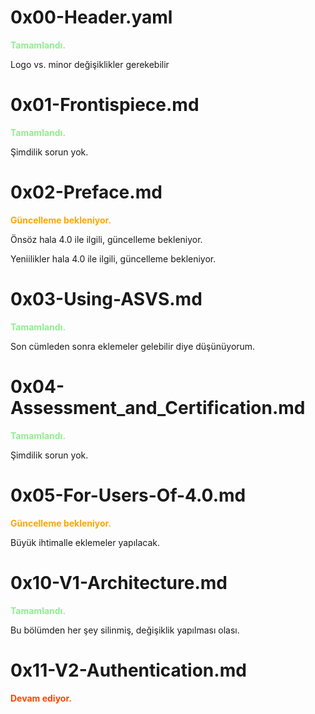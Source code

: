 # 0x00-Header.yaml
<span style="color:lightgreen">**Tamamlandı.**</span>

Logo vs. minor değişiklikler gerekebilir

# 0x01-Frontispiece.md
<span style="color:lightgreen">**Tamamlandı.**</span>

Şimdilik sorun yok.

# 0x02-Preface.md
<span style="color:orange">**Güncelleme bekleniyor.**</span>

Önsöz hala 4.0 ile ilgili, güncelleme bekleniyor.

Yeniilikler hala 4.0 ile ilgili, güncelleme bekleniyor.

# 0x03-Using-ASVS.md
<span style="color:lightgreen">**Tamamlandı.**</span>

Son cümleden sonra eklemeler gelebilir diye düşünüyorum.

# 0x04-Assessment_and_Certification.md
<span style="color:lightgreen">**Tamamlandı.**</span>

Şimdilik sorun yok.

# 0x05-For-Users-Of-4.0.md

<span style="color:orange">**Güncelleme bekleniyor.**</span>

Büyük ihtimalle eklemeler yapılacak.

# 0x10-V1-Architecture.md
<span style="color:lightgreen">**Tamamlandı.**</span>

Bu bölümden her şey silinmiş, değişiklik yapılması olası.

# 0x11-V2-Authentication.md
<span style="color:orangered">**Devam ediyor.**</span>